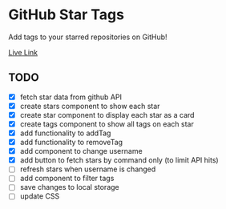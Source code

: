 # GitHub Star Tags

Add tags to your starred repositories on GitHub!

[Live Link](https://apettenati.github.io/github-star-tags/)

## TODO

- [X] fetch star data from github API
- [X] create stars component to show each star
- [X] create star component to display each star as a card
- [X] create tags component to show all tags on each star
- [X] add functionality to addTag
- [X] add functionality to removeTag
- [X] add component to change username
- [X] add button to fetch stars by command only (to limit API hits)
- [ ] refresh stars when username is changed
- [ ] add component to filter tags
- [ ] save changes to local storage
- [ ] update CSS
